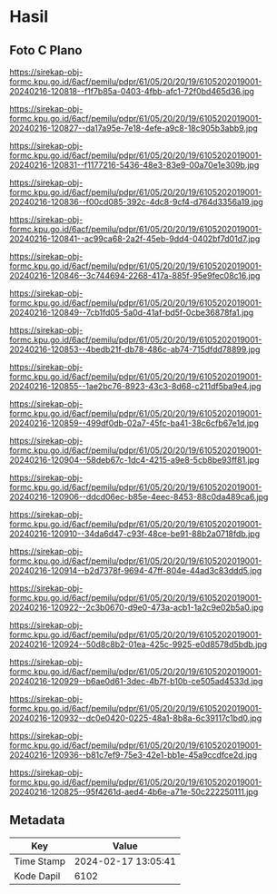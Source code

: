 # Hasil

## Foto C Plano

https://sirekap-obj-formc.kpu.go.id/6acf/pemilu/pdpr/61/05/20/20/19/6105202019001-20240216-120818--f1f7b85a-0403-4fbb-afc1-72f0bd465d36.jpg

https://sirekap-obj-formc.kpu.go.id/6acf/pemilu/pdpr/61/05/20/20/19/6105202019001-20240216-120827--da17a95e-7e18-4efe-a9c8-18c905b3abb9.jpg

https://sirekap-obj-formc.kpu.go.id/6acf/pemilu/pdpr/61/05/20/20/19/6105202019001-20240216-120831--f1177216-5436-48e3-83e9-00a70e1e309b.jpg

https://sirekap-obj-formc.kpu.go.id/6acf/pemilu/pdpr/61/05/20/20/19/6105202019001-20240216-120836--f00cd085-392c-4dc8-9cf4-d764d3356a19.jpg

https://sirekap-obj-formc.kpu.go.id/6acf/pemilu/pdpr/61/05/20/20/19/6105202019001-20240216-120841--ac99ca68-2a2f-45eb-9dd4-0402bf7d01d7.jpg

https://sirekap-obj-formc.kpu.go.id/6acf/pemilu/pdpr/61/05/20/20/19/6105202019001-20240216-120846--3c744694-2268-417a-885f-95e9fec08c16.jpg

https://sirekap-obj-formc.kpu.go.id/6acf/pemilu/pdpr/61/05/20/20/19/6105202019001-20240216-120849--7cb1fd05-5a0d-41af-bd5f-0cbe36878fa1.jpg

https://sirekap-obj-formc.kpu.go.id/6acf/pemilu/pdpr/61/05/20/20/19/6105202019001-20240216-120853--4bedb21f-db78-486c-ab74-715dfdd78899.jpg

https://sirekap-obj-formc.kpu.go.id/6acf/pemilu/pdpr/61/05/20/20/19/6105202019001-20240216-120855--1ae2bc76-8923-43c3-8d68-c211df5ba9e4.jpg

https://sirekap-obj-formc.kpu.go.id/6acf/pemilu/pdpr/61/05/20/20/19/6105202019001-20240216-120859--499df0db-02a7-45fc-ba41-38c6cfb67e1d.jpg

https://sirekap-obj-formc.kpu.go.id/6acf/pemilu/pdpr/61/05/20/20/19/6105202019001-20240216-120904--58deb67c-1dc4-4215-a9e8-5cb8be93ff81.jpg

https://sirekap-obj-formc.kpu.go.id/6acf/pemilu/pdpr/61/05/20/20/19/6105202019001-20240216-120906--ddcd06ec-b85e-4eec-8453-88c0da489ca6.jpg

https://sirekap-obj-formc.kpu.go.id/6acf/pemilu/pdpr/61/05/20/20/19/6105202019001-20240216-120910--34da6d47-c93f-48ce-be91-88b2a0718fdb.jpg

https://sirekap-obj-formc.kpu.go.id/6acf/pemilu/pdpr/61/05/20/20/19/6105202019001-20240216-120914--b2d7378f-9694-47ff-804e-44ad3c83ddd5.jpg

https://sirekap-obj-formc.kpu.go.id/6acf/pemilu/pdpr/61/05/20/20/19/6105202019001-20240216-120922--2c3b0670-d9e0-473a-acb1-1a2c9e02b5a0.jpg

https://sirekap-obj-formc.kpu.go.id/6acf/pemilu/pdpr/61/05/20/20/19/6105202019001-20240216-120924--50d8c8b2-01ea-425c-9925-e0d8578d5bdb.jpg

https://sirekap-obj-formc.kpu.go.id/6acf/pemilu/pdpr/61/05/20/20/19/6105202019001-20240216-120929--b6ae0d61-3dec-4b7f-b10b-ce505ad4533d.jpg

https://sirekap-obj-formc.kpu.go.id/6acf/pemilu/pdpr/61/05/20/20/19/6105202019001-20240216-120932--dc0e0420-0225-48a1-8b8a-6c39117c1bd0.jpg

https://sirekap-obj-formc.kpu.go.id/6acf/pemilu/pdpr/61/05/20/20/19/6105202019001-20240216-120936--b81c7ef9-75e3-42e1-bb1e-45a9ccdfce2d.jpg

https://sirekap-obj-formc.kpu.go.id/6acf/pemilu/pdpr/61/05/20/20/19/6105202019001-20240216-120825--95f4261d-aed4-4b6e-a71e-50c222250111.jpg


## Metadata

| Key        | Value               |
| ---------- | ------------------- |
| Time Stamp | 2024-02-17 13:05:41 |
| Kode Dapil | 6102                |



